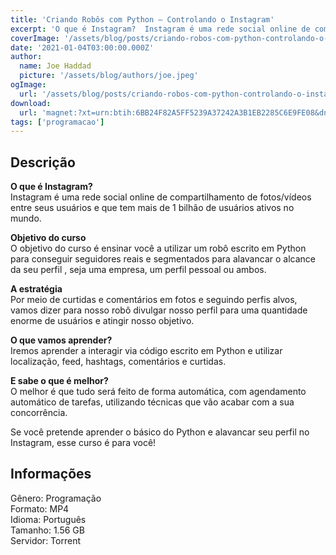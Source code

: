 ```yaml
---
title: 'Criando Robôs com Python – Controlando o Instagram'
excerpt: 'O que é Instagram?  Instagram é uma rede social online de compartilhamento de fotos/vídeos entre seus usuários e que tem mais de 1 bilhão de usuários ativos no mundo.   Objetivo do curso  O objetivo do curso é ensinar você a utilizar um robô escr'
coverImage: '/assets/blog/posts/criando-robos-com-python-controlando-o-instagram-2.jpg'
date: '2021-01-04T03:00:00.000Z'
author:
  name: Joe Haddad
  picture: '/assets/blog/authors/joe.jpeg'
ogImage:
  url: '/assets/blog/posts/criando-robos-com-python-controlando-o-instagram-2.jpg'
download:
  url: 'magnet:?xt=urn:btih:6BB24F82A5FF5239A37242A3B1EB2285C6E9FE08&dn=Udemy%20-%20Criando%20Rob%c3%b4s%20com%20Python%20-%20Controlando%20o%20Instagram&tr=udp%3a%2f%2ftracker.openbittorrent.com%3a1337%2fannounce&tr=udp%3a%2f%2ftracker.opentrackr.org%3a1337%2fannounce'
tags: ['programacao']
---
```

<h2>Descrição</h2>
<p></p><p><strong>O que é Instagram?</strong><br/>Instagram é uma rede social online de compartilhamento de fotos/vídeos entre seus usuários e que tem mais de 1 bilhão de usuários ativos no mundo.</p><p><strong>Objetivo do curso</strong><br/>O objetivo do curso é ensinar você a utilizar um robô escrito em Python para conseguir seguidores reais e segmentados para alavancar o alcance da seu perfil , seja uma empresa, um perfil pessoal ou ambos.</p><p><strong>A estratégia</strong><br/>Por meio de curtidas e comentários em fotos e seguindo perfis alvos, vamos dizer para nosso robô divulgar nosso perfil para uma quantidade enorme de usuários e atingir nosso objetivo.</p><p><strong>O que vamos aprender?</strong><br/>Iremos aprender a interagir via código escrito em Python e utilizar localização, feed, hashtags, comentários e curtidas.</p><p><strong>E sabe o que é melhor?</strong><br/>O melhor é que tudo será feito de forma automática, com agendamento automático de tarefas, utilizando técnicas que vão acabar com a sua concorrência.</p><p>Se você pretende aprender o básico do Python e alavancar seu perfil no Instagram, esse curso é para você!</p><h2>Informações</h2><p>Gênero: Programação<br/>Formato: MP4<br/>Idioma: Português<br/>Tamanho: 1.56 GB<br/>Servidor: Torrent</p>